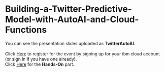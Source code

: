 # Building-a-Twitter-Predictive-Model-with-AutoAI-and-Cloud-Functions

You can see the presentation slides uploaded as __TwitterAutoAI__. <br/><br/>
Click [Here](https://ibm.biz/TwitterAutoAI) to register for the event by signing up for your ibm cloud account (or sign in if you have one already). </br>
Click [Here](https://ibm.biz/TwitterAutoAILab) for the **Hands-On** part.
